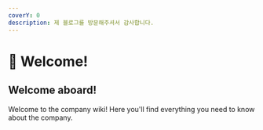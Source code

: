 ```yaml
---
coverY: 0
description: 제 블로그를 방문해주셔서 감사합니다.
---
```


# 👋 Welcome!

## Welcome aboard!

Welcome to the company wiki! Here you'll find everything you need to know about the company.
